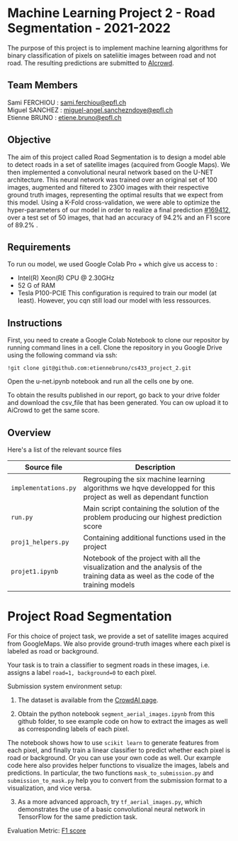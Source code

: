 # Machine Learning Project 2 - Road Segmentation - 2021-2022

The purpose of this project is to implement machine learning algorithms for binary classification of pixels on sateliitie images between road and not road. The resulting predictions are submitted to [AIcrowd](https://www.aicrowd.com/challenges/epfl-ml-road-segmentation/).

## Team Members
Sami FERCHIOU : sami.ferchiou@epfl.ch <br/>
Miguel SANCHEZ : miguel-angel.sanchezndoye@epfl.ch <br/>
Etienne BRUNO : etiene.bruno@epfl.ch <br/>

##  Objective
The aim of this project called Road Segmentation is to design a model able to detect roads in a set of satellite images (acquired from Google Maps). We then implemented a convolutional neural network based on the U-NET architecture. This neural network was trained over an original set of 100 images, augmented and filtered to 2300 images with their respective ground truth images, representing the optimal results that we expect from this model. Using a K-Fold cross-validation, we were able to optimize the hyper-parameters of our model in order to realize a final prediction [#169412](https://www.aicrowd.com/challenges/epfl-ml-road-segmentation/submissions/169412), over a test set of 50 images, that had an accuracy of 94.2\% and an F1 score of 89.2\% .

## Requirements
To run ou model, we used Google Colab Pro + which give us access to :
- Intel(R) Xeon(R) CPU @ 2.30GHz
- 52 G of RAM
- Tesla P100-PCIE
This configuration is required to train our model (at least). However, you cqn still load our model with less ressources.

## Instructions
First, you need to create a Google Colab Notebook to clone our repositor by running command lines in a cell.
Clone the repository in you Google Drive using the following command via ssh:
```
!git clone git@github.com:etiennebruno/cs433_project_2.git
```
Open the u-net.ipynb notebook and run all the cells one by one.

To obtain the results published in our report, go back to your drive folder and download the csv_file that has been generated. You can ow upload it to AiCrowd to get the same score.


## Overview
Here's a list of the relevant source files 

|Source file | Description|
|---|---|
|`implementations.py`   | Regrouping the six machine learning algorithms we hqve developped for this project as well as dependant function|
|`run.py`               | Main script containing the solution of the problem producing our highest prediction score|
|`proj1_helpers.py`     | Containing additional functions used in the project|
|`projet1.ipynb`        | Notebook of the project with all the visualization and the analysis of the training data as weel as the code of the training models|


# Project Road Segmentation

For this choice of project task, we provide a set of satellite images acquired 
from GoogleMaps. We also provide ground-truth images where each pixel is labeled 
as road or background. 

Your task is to train a classifier to segment roads in these images, i.e. 
assigns a label `road=1, background=0` to each pixel.

Submission system environment setup:

1. The dataset is available from the 
[CrowdAI page](https://www.aicrowd.com/challenges/epfl-ml-road-segmentation).

2. Obtain the python notebook `segment_aerial_images.ipynb` from this github 
folder, to see example code on how to extract the images as well as 
corresponding labels of each pixel.

The notebook shows how to use `scikit learn` to generate features from each 
pixel, and finally train a linear classifier to predict whether each pixel is 
road or background. Or you can use your own code as well. Our example code here 
also provides helper functions to visualize the images, labels and predictions. 
In particular, the two functions `mask_to_submission.py` and 
`submission_to_mask.py` help you to convert from the submission format to a 
visualization, and vice versa.

3. As a more advanced approach, try `tf_aerial_images.py`, which demonstrates 
the use of a basic convolutional neural network in TensorFlow for the same 
prediction task.

Evaluation Metric:
 [F1 score](https://en.wikipedia.org/wiki/F1_score)
